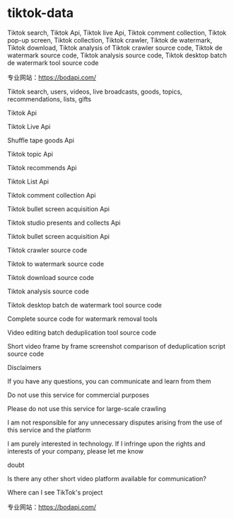 # tiktok-data
Tiktok search, Tiktok Api, Tiktok live Api, Tiktok comment collection, Tiktok pop-up screen, Tiktok collection, Tiktok crawler, Tiktok de watermark, Tiktok download, Tiktok analysis of Tiktok crawler source code, Tiktok de watermark source code, Tiktok analysis source code, Tiktok desktop batch de watermark tool source code

专业网站：https://bodapi.com/

Tiktok search, users, videos, live broadcasts, goods, topics, recommendations, lists, gifts

Tiktok Api

Tiktok Live Api

Shuffle tape goods Api

Tiktok topic Api

Tiktok recommends Api

Tiktok List Api

Tiktok comment collection Api

Tiktok bullet screen acquisition Api

Tiktok studio presents and collects Api

Tiktok bullet screen acquisition Api

Tiktok crawler source code

Tiktok to watermark source code

Tiktok download source code

Tiktok analysis source code

Tiktok desktop batch de watermark tool source code

Complete source code for watermark removal tools

Video editing batch deduplication tool source code

Short video frame by frame screenshot comparison of deduplication script source code

Disclaimers

If you have any questions, you can communicate and learn from them

Do not use this service for commercial purposes

Please do not use this service for large-scale crawling

I am not responsible for any unnecessary disputes arising from the use of this service and the platform

I am purely interested in technology. If I infringe upon the rights and interests of your company, please let me know

doubt

Is there any other short video platform available for communication?

Where can I see TikTok's project

专业网站：https://bodapi.com/
